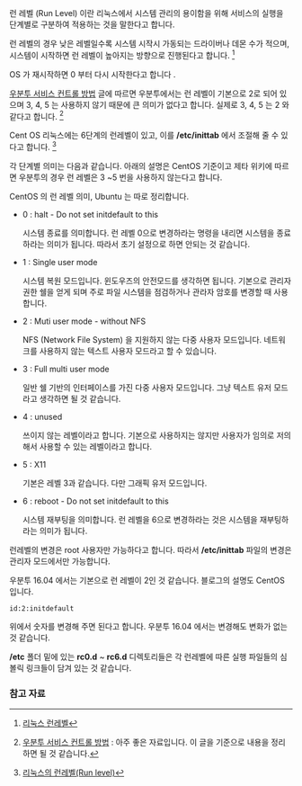 런 레벨 (Run Level) 이란 리눅스에서 시스템 관리의 용이함을 위해 서비스의 실행을 단계별로 구분하여 적용하는 것을 말한다고 합니다. 

런 레벨의 경우 낮은 레벨일수록 시스템 시작시 가동되는 드라이버나 데몬 수가 적으며, 시스템이 시작하면 런 레벨이 높아지는 방향으로 진행된다고 합니다. [^zeta-runlevel]

OS 가 재시작하면 0 부터 다시 시작한다고 합니다 . 

[우분투 서비스 컨트롤 방법](http://www.snoopybox.co.kr/1720) 글에 따르면 우분투에서는 런 레벨이 기본으로 2로 되어 있으며 3, 4, 5 는 사용하지 않기 때문에 큰 의미가 없다고 합니다. 실제로 3, 4, 5 는 2 와 같다고 합니다. [^snoopybox-1720]

Cent OS 리눅스에는 6단계의 런레벨이 있고, 이를 **/etc/inittab** 에서 조절해 줄 수 있다고 합니다. [^kateee-51]

각 단계별 의미는 다음과 같습니다. 아래의 설명은 CentOS 기준이고 제타 위키에 따르면 우분투의 경우 런 레벨은 3 ~5 번을 사용하지 않는다고 합니다. 

CentOS 의 런 레벨 의미, Ubuntu 는 따로 정리합니다. 

* 0 : halt - Do not set initdefault to this
	
	시스템 종료를 의미합니다. 런 레벨 0으로 변경하라는 명령을 내리면 시스템을 종료하라는 의미가 됩니다. 따라서 초기 설정으로 하면 안되는 것 같습니다.
	
* 1 : Single user mode

	시스템 복원 모드입니다. 윈도우즈의 안전모드를 생각하면 됩니다. 기본으로 관리자 권한 쉘을 얻게 되며 주로 파일 시스템을 점검하거나 관라자 암호를 변경할 때 사용합니다. 
	
* 2 : Muti user mode - without NFS

	NFS (Network File System) 을 지원하지 않는 다중 사용자 모드입니다. 네트워크를 사용하지 않는 텍스트 사용자 모드라고 할 수 있습니다. 
	
* 3 : Full multi user mode

	일반 쉘 기반의 인터페이스를 가진 다중 사용자 모드입니다. 그냥 텍스트 유저 모드라고 생각하면 될 것 같습니다.
	
* 4 : unused

	쓰이지 않는 레벨이라고 합니다. 기본으로 사용하지는 않지만 사용자가 임의로 저의해서 사용할 수 있는 레벨이라고 합니다. 
	
* 5 : X11

	기본은 레벨 3과 같습니다. 다만 그래픽 유저 모드입니다. 
	
* 6 : reboot - Do not set initdefault to this
	
	시스템 재부팅을 의미합니다. 런 레벨을 6으로 변경하라는 것은 시스템을 재부팅하라는 의미가 됩니다. 

런레벨의 변경은 root 사용자만 가능하다고 합니다. 따라서 **/etc/inittab** 파일의 변경은 관리자 모드에서만 가능합니다. 

우분투 16.04 에서는 기본으로 런 레벨이 2인 것 같습니다. 블로그의 설명도 CentOS 입니다. 

```
id:2:initdefault
```

위에서 숫자를 변경해 주면 된다고 합니다. 우분투 16.04 에서는 변경해도 변화가 없는 것 같습니다. 

**/etc** 폴더 밑에 있는 **rc0.d** ~ **rc6.d** 디렉토리들은 각 런레벨에 따른 실행 파일들의 심볼릭 링크들이 담겨 있는 것 같습니다.   

### 참고 자료

[^kateee-51]: [리눅스의 런레벨(Run level)](http://kateee.tistory.com/51)

[^zeta-runlevel]: [리눅스 런레벨](http://zetawiki.com/wiki/리눅스_런레벨)

[^snoopybox-1720]: [우분투 서비스 컨트롤 방법](http://www.snoopybox.co.kr/1720) : 아주 좋은 자료입니다. 이 글을 기준으로 내용을 정리하면 될 것 같습니다. 
